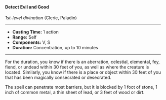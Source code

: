 #### Detect Evil and Good
*1st-level divination* (Cleric, Paladin)
___
- **Casting Time:** 1 action
- **Range:** Self
- **Components:** V, S
- **Duration:** Concentration, up to 10 minutes
---
For the duration, you know if there is an aberration, celestial, elemental, fey, fiend, or undead within 30 feet of you, as well as where the creature is located. Similarly, you know if there is a place or object within 30 feet of you that has been magically consecrated or desecrated.

The spell can penetrate most barriers, but it is blocked by 1 foot of stone, 1 inch of common metal, a thin sheet of lead, or 3 feet of wood or dirt.